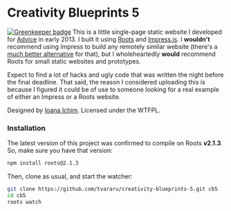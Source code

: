 Creativity Blueprints 5
===

[![Greenkeeper badge](https://badges.greenkeeper.io/tvararu/creativity-blueprints-5.svg)](https://greenkeeper.io/)
This is a little single-page static website I developed for [Advice](http://www.advicestudents.ro/) in early 2013. I built it using [Roots](https://github.com/jenius/roots) and [Impress.js](https://github.com/bartaz/impress.js/). I **wouldn't** recommend using Impress to build any remotely similar website (there's a [much better alternative](https://github.com/jmpressjs/jmpress.js) for that), but I wholeheartedly **would** recommend Roots for small static websites and prototypes.

Expect to find a lot of hacks and ugly code that was written the night before the final deadline. That said, the reason I considered uploading this is because I figured it could be of use to someone looking for a real example of either an Impress or a Roots website.

Designed by [Ioana Ichim](http://ioanaichim.com/). Licensed under the WTFPL.

### Installation
The latest version of this project was confirmed to compile on Roots **v2.1.3**. So, make sure you have that version:

```bash
npm install roots@2.1.3
```

Then, clone as usual, and start the watcher:
```bash
git clone https://github.com/tvararu/creativity-blueprints-5.git cb5
cd cb5
roots watch
```
